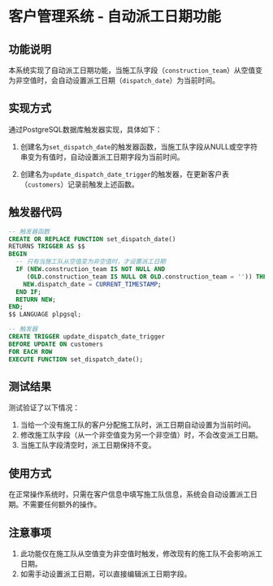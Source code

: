 # 客户管理系统 - 自动派工日期功能

## 功能说明

本系统实现了自动派工日期功能，当施工队字段（`construction_team`）从空值变为非空值时，会自动设置派工日期（`dispatch_date`）为当前时间。

## 实现方式

通过PostgreSQL数据库触发器实现，具体如下：

1. 创建名为`set_dispatch_date`的触发器函数，当施工队字段从NULL或空字符串变为有值时，自动设置派工日期字段为当前时间。

2. 创建名为`update_dispatch_date_trigger`的触发器，在更新客户表（`customers`）记录前触发上述函数。

## 触发器代码

```sql
-- 触发器函数
CREATE OR REPLACE FUNCTION set_dispatch_date()
RETURNS TRIGGER AS $$
BEGIN
  -- 只有当施工队从空值变为非空值时，才设置派工日期
  IF (NEW.construction_team IS NOT NULL AND
     (OLD.construction_team IS NULL OR OLD.construction_team = '')) THEN
    NEW.dispatch_date = CURRENT_TIMESTAMP;
  END IF;
  RETURN NEW;
END;
$$ LANGUAGE plpgsql;

-- 触发器
CREATE TRIGGER update_dispatch_date_trigger
BEFORE UPDATE ON customers
FOR EACH ROW
EXECUTE FUNCTION set_dispatch_date();
```

## 测试结果

测试验证了以下情况：

1. 当给一个没有施工队的客户分配施工队时，派工日期自动设置为当前时间。
2. 修改施工队字段（从一个非空值变为另一个非空值）时，不会改变派工日期。
3. 当施工队字段清空时，派工日期保持不变。

## 使用方式

在正常操作系统时，只需在客户信息中填写施工队信息，系统会自动设置派工日期。不需要任何额外的操作。

## 注意事项

1. 此功能仅在施工队从空值变为非空值时触发，修改现有的施工队不会影响派工日期。
2. 如需手动设置派工日期，可以直接编辑派工日期字段。 
